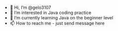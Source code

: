 - 👋 Hi, I’m @gelo3107
- 👀 I’m interested in Java coding practice
- 🌱 I’m currently learning Java on the beginner level
- 📫 How to reach me - just send message here

<!---
gelo3107/gelo3107 is a ✨ special ✨ repository because its `README.md` (this file) appears on your GitHub profile.
You can click the Preview link to take a look at your changes.
--->
